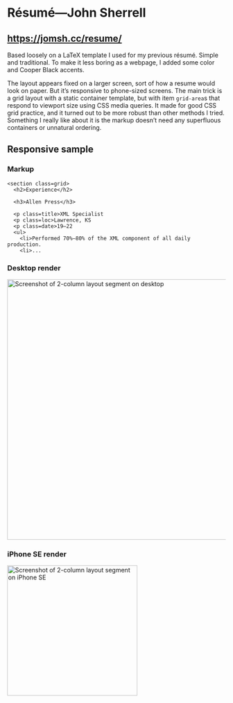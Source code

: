# Résumé—John Sherrell

## https://jomsh.cc/resume/

Based loosely on a LaTeX template I used for my previous résumé. Simple and
traditional. To make it less boring as a webpage, I added some color and Cooper
Black accents.

The layout appears fixed on a larger screen, sort of how a resume would look on
paper. But it’s responsive to phone-sized screens. The main trick is a grid
layout with a static container template, but with item `grid-area`s that respond
to viewport size using CSS media queries. It made for good CSS grid practice,
and it turned out to be more robust than other methods I tried. Something I
really like about it is the markup doesn’t need any superfluous containers or
unnatural ordering.

## Responsive sample

### Markup

    <section class=grid>
      <h2>Experience</h2>

      <h3>Allen Press</h3>

      <p class=title>XML Specialist
      <p class=loc>Lawrence, KS
      <p class=date>19–22
      <ul>
        <li>Performed 70%–80% of the XML component of all daily production.
        <li>...

### Desktop render

<img src="https://user-images.githubusercontent.com/107401967/177557169-b244f8e6-50e5-4c37-9390-c19c8e70e2d7.png"
     alt="Screenshot of 2-column layout segment on desktop"
     width=600>

### iPhone SE render

<img src="https://user-images.githubusercontent.com/107401967/177556942-d468b0e4-aa03-4594-97f0-f88f684c12ca.png"
     alt="Screenshot of 2-column layout segment on iPhone SE"
     width=300>
